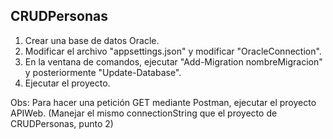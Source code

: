 ## CRUDPersonas
1. Crear una base de datos Oracle.
2. Modificar el archivo "appsettings.json" y modificar "OracleConnection". 
3. En la ventana de comandos, ejecutar "Add-Migration nombreMigracion" y posteriormente "Update-Database". 
4. Ejecutar el proyecto. 

Obs: Para hacer una petición GET mediante Postman, ejecutar el proyecto APIWeb. (Manejar el mismo connectionString que el proyecto de CRUDPersonas, punto 2)
